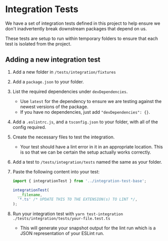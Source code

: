 # Integration Tests

We have a set of integration tests defined in this project to help ensure we don't inadvertently break downstream packages that depend on us.

These tests are setup to run within temporary folders to ensure that each test is isolated from the project.

## Adding a new integration test

1. Add a new folder in `/tests/integration/fixtures`
1. Add a `package.json` to your folder.
1. List the required dependencies under `devDependencies`.
   - Use `latest` for the dependency to ensure we are testing against the newest versions of the package.
   - If you have no dependencies, just add `"devDependencies": {}`.
1. Add a `.eslintrc.js`, and a `tsconfig.json` to your folder, with all of the config required.
1. Create the necessary files to test the integration.
   - Your test should have a lint error in it in an appropriate location.
     This is so that we can be certain the setup actually works correctly.
1. Add a test to `/tests/integration/tests` named the same as your folder.
1. Paste the following content into your test:

   ```ts
   import { integrationTest } from '../integration-test-base';

   integrationTest(
     __filename,
     '*.ts' /* UPDATE THIS TO THE EXTENSION(s) TO LINT */,
   );
   ```

1. Run your integration test with `yarn test-integration ./tests/integration/tests/your-file.test.ts`
   - This will generate your snapshot output for the lint run which is a JSON representation of your ESLint run.
